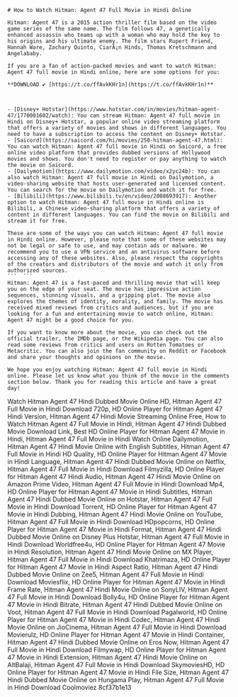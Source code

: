 
 ``` 
# How to Watch Hitman: Agent 47 Full Movie in Hindi Online
 
Hitman: Agent 47 is a 2015 action thriller film based on the video game series of the same name. The film follows 47, a genetically enhanced assassin who teams up with a woman who may hold the key to his origins and his ultimate enemy. The film stars Rupert Friend, Hannah Ware, Zachary Quinto, CiarÃ¡n Hinds, Thomas Kretschmann and Angelababy.
 
If you are a fan of action-packed movies and want to watch Hitman: Agent 47 full movie in Hindi online, here are some options for you:
 
**DOWNLOAD ✔ [https://t.co/ffAvkKHr1n](https://t.co/ffAvkKHr1n)**


 
- [Disney+ Hotstar](https://www.hotstar.com/in/movies/hitman-agent-47/1770001602/watch): You can stream Hitman: Agent 47 full movie in Hindi on Disney+ Hotstar, a popular online video streaming platform that offers a variety of movies and shows in different languages. You need to have a subscription to access the content on Disney+ Hotstar.
- [Saicord](https://saicord.com/hi/movies/250-hitman-agent-47.html): You can watch Hitman: Agent 47 full movie in Hindi on Saicord, a free online video platform that provides dubbed versions of Hollywood movies and shows. You don't need to register or pay anything to watch the movie on Saicord.
- [Dailymotion](https://www.dailymotion.com/video/x2yc24b): You can also watch Hitman: Agent 47 full movie in Hindi on Dailymotion, a video-sharing website that hosts user-generated and licensed content. You can search for the movie on Dailymotion and watch it for free.
- [Bilibili](https://www.bilibili.tv/en/video/2008693917): Another option to watch Hitman: Agent 47 full movie in Hindi online is Bilibili, a Chinese video-sharing platform that offers a variety of content in different languages. You can find the movie on Bilibili and stream it for free.

These are some of the ways you can watch Hitman: Agent 47 full movie in Hindi online. However, please note that some of these websites may not be legal or safe to use, and may contain ads or malware. We recommend you to use a VPN service and an antivirus software before accessing any of these websites. Also, please respect the copyrights of the creators and distributors of the movie and watch it only from authorized sources.
 ```  ``` 
Hitman: Agent 47 is a fast-paced and thrilling movie that will keep you on the edge of your seat. The movie has impressive action sequences, stunning visuals, and a gripping plot. The movie also explores the themes of identity, morality, and family. The movie has received mixed reviews from critics and audiences, but if you are looking for a fun and entertaining movie to watch online, Hitman: Agent 47 might be a good choice for you.
 
If you want to know more about the movie, you can check out the official trailer, the IMDb page, or the Wikipedia page. You can also read some reviews from critics and users on Rotten Tomatoes or Metacritic. You can also join the fan community on Reddit or Facebook and share your thoughts and opinions on the movie.
 
We hope you enjoy watching Hitman: Agent 47 full movie in Hindi online. Please let us know what you think of the movie in the comments section below. Thank you for reading this article and have a great day!
 ``` 
Watch Hitman Agent 47 Hindi Dubbed Movie Online HD,  Hitman Agent 47 Full Movie in Hindi Download 720p,  HD Online Player for Hitman Agent 47 Hindi Version,  Hitman Agent 47 Hindi Movie Streaming Online Free,  How to Watch Hitman Agent 47 Full Movie in Hindi,  Hitman Agent 47 Hindi Dubbed Movie Download Link,  Best HD Online Player for Hitman Agent 47 Movie in Hindi,  Hitman Agent 47 Full Movie in Hindi Watch Online Dailymotion,  Hitman Agent 47 Hindi Movie Online with English Subtitles,  Hitman Agent 47 Full Movie in Hindi HD Quality,  HD Online Player for Hitman Agent 47 Movie in Hindi Language,  Hitman Agent 47 Hindi Dubbed Movie Online on Netflix,  Hitman Agent 47 Full Movie in Hindi Download Filmyzilla,  HD Online Player for Hitman Agent 47 Hindi Audio,  Hitman Agent 47 Hindi Movie Online on Amazon Prime Video,  Hitman Agent 47 Full Movie in Hindi Download Mp4,  HD Online Player for Hitman Agent 47 Movie in Hindi Subtitles,  Hitman Agent 47 Hindi Dubbed Movie Online on Hotstar,  Hitman Agent 47 Full Movie in Hindi Download Torrent,  HD Online Player for Hitman Agent 47 Movie in Hindi Dubbing,  Hitman Agent 47 Hindi Movie Online on YouTube,  Hitman Agent 47 Full Movie in Hindi Download HDpopcorns,  HD Online Player for Hitman Agent 47 Movie in Hindi Format,  Hitman Agent 47 Hindi Dubbed Movie Online on Disney Plus Hotstar,  Hitman Agent 47 Full Movie in Hindi Download Worldfree4u,  HD Online Player for Hitman Agent 47 Movie in Hindi Resolution,  Hitman Agent 47 Hindi Movie Online on MX Player,  Hitman Agent 47 Full Movie in Hindi Download Khatrimaza,  HD Online Player for Hitman Agent 47 Movie in Hindi Aspect Ratio,  Hitman Agent 47 Hindi Dubbed Movie Online on Zee5,  Hitman Agent 47 Full Movie in Hindi Download Moviesflix,  HD Online Player for Hitman Agent 47 Movie in Hindi Frame Rate,  Hitman Agent 47 Hindi Movie Online on SonyLIV,  Hitman Agent 47 Full Movie in Hindi Download Bolly4u,  HD Online Player for Hitman Agent 47 Movie in Hindi Bitrate,  Hitman Agent 47 Hindi Dubbed Movie Online on Voot,  Hitman Agent 47 Full Movie in Hindi Download Pagalworld,  HD Online Player for Hitman Agent 47 Movie in Hindi Codec,  Hitman Agent 47 Hindi Movie Online on JioCinema,  Hitman Agent 47 Full Movie in Hindi Download Movierulz,  HD Online Player for Hitman Agent 47 Movie in Hindi Container,  Hitman Agent 47 Hindi Dubbed Movie Online on Eros Now,  Hitman Agent 47 Full Movie in Hindi Download Filmywap,  HD Online Player for Hitman Agent 47 Movie in Hindi Extension,  Hitman Agent 47 Hindi Movie Online on AltBalaji,  Hitman Agent 47 Full Movie in Hindi Download SkymoviesHD,  HD Online Player for Hitman Agent 47 Movie in Hindi File Size,  Hitman Agent 47 Hindi Dubbed Movie Online on Hungama Play,  Hitman Agent 47 Full Movie in Hindi Download Coolmoviez
 8cf37b1e13
 
